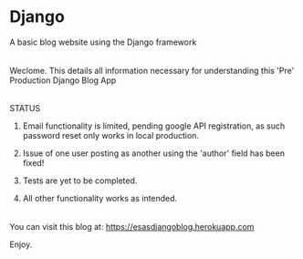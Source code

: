 # Django
A basic blog website using the Django framework

######
Weclome. This details all information necessary for understanding this 'Pre' Production Django Blog App

######
STATUS

1. Email functionality is limited, pending google API registration, as such password reset only works in local production.

2. Issue of one user posting as another using the 'author' field has been fixed!

3. Tests are yet to be completed.

4. All other functionality works as intended.

######
You can visit this blog at: https://esasdjangoblog.herokuapp.com

Enjoy.
